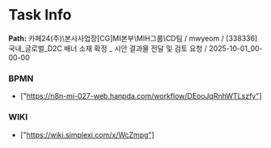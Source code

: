 # Task Info

**Path:** 카페24(주)\본사사업장\[CG]MI본부\MIH그룹\CD팀 / mwyeom / [338336] 국내_글로벌_D2C 배너 소재 확정 _ 시안 결과물 전달 및 검토 요청 / 2025-10-01_00-00-00

### BPMN
- ["https://n8n-mi-027-web.hanpda.com/workflow/DEooJqRnhWTLszfy"]

### WIKI
- ["https://wiki.simplexi.com/x/WcZmpg"]

